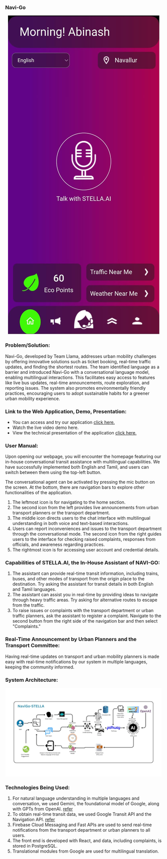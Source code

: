 ### Navi-Go
<center>
  
![](https://github.com/Team-Llama-here/Navi-Go/blob/main/assests/app.jpeg)

</center>

### Problem/Solution:

Navi-Go, developed by Team Llama, addresses urban mobility challenges by offering innovative solutions such as ticket booking, real-time traffic updates, and finding the shortest routes. The team identified language as a barrier and introduced Navi-Go with a conversational language model, enabling multilingual interactions. This facilitates easy access to features like live bus updates, real-time announcements, route exploration, and reporting issues. The system also promotes environmentally friendly practices, encouraging users to adopt sustainable habits for a greener urban mobility experience.
### Link to the Web Application, Demo, Presentation:

- You can access and try our application [click here.](navi-go-pragyan.web.app/)
- Watch the live video demo here.
- View the technical presentation of the application [click here.](https://drive.google.com/file/d/1Ux0_1Wc5C80YH_nJKh4lhq_m3Jg7NHKy/view?usp=drive_link)

### User Manual:

Upon opening our webpage, you will encounter the homepage featuring our in-house conversational transit assistance with multilingual capabilities. We have successfully implemented both English and Tamil, and users can switch between them using the top-left button.

The conversational agent can be activated by pressing the mic button on the screen. At the bottom, there are navigation bars to explore other functionalities of the application.

1. The leftmost icon is for navigating to the home section.
2. The second icon from the left provides live announcements from urban transport planners or the transport department.
3. The middle icon directs users to the chat interface with multilingual understanding in both voice and text-based interactions.
4. Users can report inconveniences and issues to the transport department through the conversational mode. The second icon from the right guides users to the interface for checking raised complaints, responses from officials, and awareness regarding practices.
5. The rightmost icon is for accessing user account and credential details.

### Capabilities of STELLA.AI, the In-House Assistant of NAVI-GO:

1. The assistant can provide real-time transit information, including trains, buses, and other modes of transport from the origin place to the destination. Try asking the assistant for transit details in both English and Tamil languages.
2. The assistant can assist you in real-time by providing ideas to navigate through heavy traffic areas. Try asking for alternative routes to escape from the traffic.
3. To raise issues or complaints with the transport department or urban traffic planners, ask the assistant to register a complaint. Navigate to the second button from the right side of the navigation bar and then select "Complaints."

### Real-Time Announcement by Urban Planners and the Transport Committee:

Having real-time updates on transport and urban mobility planners is made easy with real-time notifications by our system in multiple languages, keeping the community informed.

### System Architecture:
![](https://github.com/Team-Llama-here/Navi-Go/blob/main/assests/navigo_archi.jpeg)

### Technologies Being Used:

1. For natural language understanding in multiple languages and conversation, we used Gemini, the foundational model of Google, along with GPTs from OpenAI. [refer](https://platform.openai.com/api-keys)
2. To obtain real-time transit data, we used Google Transit API and the Navigation API. [refer](https://developers.google.com/maps/documentation/routes/transit-route)
3. Firebase Cloud Messaging and Fast APIs are used to send real-time notifications from the transport department or urban planners to all users. 
4. The front end is developed with React, and data, including complaints, is stored in PostgreSQL.
5. Translational modules from Google are used for multilingual translation.
